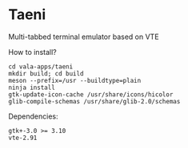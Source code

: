 Taeni
=======

Multi-tabbed terminal emulator based on VTE

How to install?
````
cd vala-apps/taeni
mkdir build; cd build
meson --prefix=/usr --buildtype=plain
ninja install
gtk-update-icon-cache /usr/share/icons/hicolor
glib-compile-schemas /usr/share/glib-2.0/schemas
````
Dependencies:
````
gtk+-3.0 >= 3.10
vte-2.91
````
